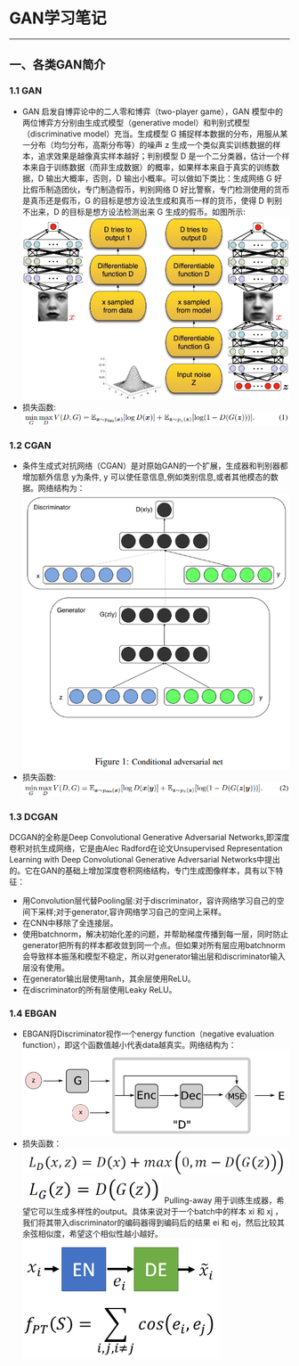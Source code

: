 # GAN学习笔记
***
## 一、各类GAN简介
### 1.1  GAN
* GAN 启发自博弈论中的二人零和博弈（two-player game），GAN 模型中的两位博弈方分别由生成式模型（generative model）和判别式模型（discriminative model）充当。生成模型 G 捕捉样本数据的分布，用服从某一分布（均匀分布，高斯分布等）的噪声 z 生成一个类似真实训练数据的样本，追求效果是越像真实样本越好；判别模型 D 是一个二分类器，估计一个样本来自于训练数据（而非生成数据）的概率，如果样本来自于真实的训练数据，D 输出大概率，否则，D 输出小概率。可以做如下类比：生成网络 G 好比假币制造团伙，专门制造假币，判别网络 D 好比警察，专门检测使用的货币是真币还是假币，G 的目标是想方设法生成和真币一样的货币，使得 D 判别不出来，D 的目标是想方设法检测出来 G 生成的假币。如图所示:  
![GAN.jpg](pics/GAN.jpg)
* 损失函数:  
![GAN_loss.png](pics/GAN_loss.png)
### 1.2  CGAN
* 条件生成式对抗网络（CGAN）是对原始GAN的一个扩展，生成器和判别器都增加额外信息 y为条件, y 可以使任意信息,例如类别信息,或者其他模态的数据。网络结构为：  
![CGAN.jpg](pics/CGAN.png)
* 损失函数:  
![CGAN_loss.jpg](pics/CGAN_loss.png)
### 1.3  DCGAN
DCGAN的全称是Deep Convolutional Generative Adversarial Networks,即深度卷积对抗生成网络，它是由Alec Radford在论文Unsupervised Representation Learning with Deep Convolutional Generative Adversarial Networks中提出的。它在GAN的基础上增加深度卷积网络结构，专门生成图像样本，具有以下特征：
* 用Convolution层代替Pooling层:对于discriminator，容许网络学习自己的空间下采样;对于generator,容许网络学习自己的空间上采样。
* 在CNN中移除了全连接层。
* 使用batchnorm，解决初始化差的问题，并帮助梯度传播到每一层，同时防止generator把所有的样本都收敛到同一个点。但如果对所有层应用batchnorm会导致样本振荡和模型不稳定，所以对generator输出层和discriminator输入层没有使用。
* 在generator输出层使用tanh，其余层使用ReLU。
* 在discriminator的所有层使用Leaky ReLU。
### 1.4  EBGAN
* EBGAN将Discriminator视作一个energy function（negative evaluation function），即这个函数值越小代表data越真实。网络结构为：
![EBGAN.png](pics/EBGAN.png)
* 损失函数：  
![EBGAN_dloss.png](pics/EBGAN_dloss.png)  
![EBGAN_gloss.png](pics/EBGAN_gloss.png)
Pulling-away 用于训练生成器，希望它可以生成多样性的output。具体来说对于一个batch中的样本 xi 和 xj ，我们将其带入discriminator的编码器得到编码后的结果 ei 和 ej，然后比较其余弦相似度，希望这个相似性越小越好。  
![EBGAN_PAT.png](pics/EBGAN_PAT.png)
